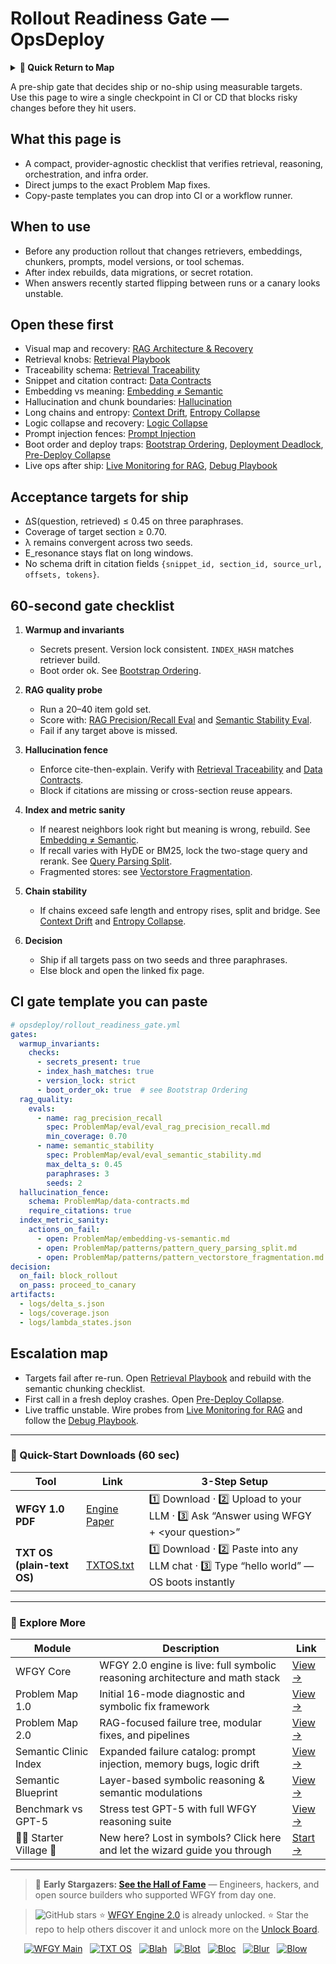 # Rollout Readiness Gate — OpsDeploy

<details>
  <summary><strong>🧭 Quick Return to Map</strong></summary>

<br>

  > You are in a sub-page of **OpsDeploy**.  
  > To reorient, go back here:  
  >
  > - [**OpsDeploy** — operations automation and deployment pipelines](./README.md)  
  > - [**WFGY Global Fix Map** — main Emergency Room, 300+ structured fixes](../README.md)  
  > - [**WFGY Problem Map 1.0** — 16 reproducible failure modes](../../README.md)  
  >
  > Think of this page as a desk within a ward.  
  > If you need the full triage and all prescriptions, return to the Emergency Room lobby.
</details>


A pre-ship gate that decides ship or no-ship using measurable targets.  
Use this page to wire a single checkpoint in CI or CD that blocks risky changes before they hit users.

## What this page is
- A compact, provider-agnostic checklist that verifies retrieval, reasoning, orchestration, and infra order.
- Direct jumps to the exact Problem Map fixes.
- Copy-paste templates you can drop into CI or a workflow runner.

## When to use
- Before any production rollout that changes retrievers, embeddings, chunkers, prompts, model versions, or tool schemas.
- After index rebuilds, data migrations, or secret rotation.
- When answers recently started flipping between runs or a canary looks unstable.

## Open these first
- Visual map and recovery: [RAG Architecture & Recovery](https://github.com/onestardao/WFGY/blob/main/ProblemMap/rag-architecture-and-recovery.md)  
- Retrieval knobs: [Retrieval Playbook](https://github.com/onestardao/WFGY/blob/main/ProblemMap/retrieval-playbook.md)  
- Traceability schema: [Retrieval Traceability](https://github.com/onestardao/WFGY/blob/main/ProblemMap/retrieval-traceability.md)  
- Snippet and citation contract: [Data Contracts](https://github.com/onestardao/WFGY/blob/main/ProblemMap/data-contracts.md)  
- Embedding vs meaning: [Embedding ≠ Semantic](https://github.com/onestardao/WFGY/blob/main/ProblemMap/embedding-vs-semantic.md)  
- Hallucination and chunk boundaries: [Hallucination](https://github.com/onestardao/WFGY/blob/main/ProblemMap/hallucination.md)  
- Long chains and entropy: [Context Drift](https://github.com/onestardao/WFGY/blob/main/ProblemMap/context-drift.md), [Entropy Collapse](https://github.com/onestardao/WFGY/blob/main/ProblemMap/entropy-collapse.md)  
- Logic collapse and recovery: [Logic Collapse](https://github.com/onestardao/WFGY/blob/main/ProblemMap/logic-collapse.md)  
- Prompt injection fences: [Prompt Injection](https://github.com/onestardao/WFGY/blob/main/ProblemMap/prompt-injection.md)  
- Boot order and deploy traps: [Bootstrap Ordering](https://github.com/onestardao/WFGY/blob/main/ProblemMap/bootstrap-ordering.md), [Deployment Deadlock](https://github.com/onestardao/WFGY/blob/main/ProblemMap/deployment-deadlock.md), [Pre-Deploy Collapse](https://github.com/onestardao/WFGY/blob/main/ProblemMap/predeploy-collapse.md)  
- Live ops after ship: [Live Monitoring for RAG](https://github.com/onestardao/WFGY/blob/main/ProblemMap/ops/live_monitoring_rag.md), [Debug Playbook](https://github.com/onestardao/WFGY/blob/main/ProblemMap/ops/debug_playbook.md)

## Acceptance targets for ship
- ΔS(question, retrieved) ≤ 0.45 on three paraphrases.  
- Coverage of target section ≥ 0.70.  
- λ remains convergent across two seeds.  
- E_resonance stays flat on long windows.  
- No schema drift in citation fields `{snippet_id, section_id, source_url, offsets, tokens}`.

## 60-second gate checklist
1) **Warmup and invariants**  
   - Secrets present. Version lock consistent. `INDEX_HASH` matches retriever build.  
   - Boot order ok. See [Bootstrap Ordering](https://github.com/onestardao/WFGY/blob/main/ProblemMap/bootstrap-ordering.md).

2) **RAG quality probe**  
   - Run a 20–40 item gold set.  
   - Score with: [RAG Precision/Recall Eval](https://github.com/onestardao/WFGY/blob/main/ProblemMap/eval/eval_rag_precision_recall.md) and [Semantic Stability Eval](https://github.com/onestardao/WFGY/blob/main/ProblemMap/eval/eval_semantic_stability.md).  
   - Fail if any target above is missed.

3) **Hallucination fence**  
   - Enforce cite-then-explain. Verify with [Retrieval Traceability](https://github.com/onestardao/WFGY/blob/main/ProblemMap/retrieval-traceability.md) and [Data Contracts](https://github.com/onestardao/WFGY/blob/main/ProblemMap/data-contracts.md).  
   - Block if citations are missing or cross-section reuse appears.

4) **Index and metric sanity**  
   - If nearest neighbors look right but meaning is wrong, rebuild. See [Embedding ≠ Semantic](https://github.com/onestardao/WFGY/blob/main/ProblemMap/embedding-vs-semantic.md).  
   - If recall varies with HyDE or BM25, lock the two-stage query and rerank. See [Query Parsing Split](https://github.com/onestardao/WFGY/blob/main/ProblemMap/patterns/pattern_query_parsing_split.md).  
   - Fragmented stores: see [Vectorstore Fragmentation](https://github.com/onestardao/WFGY/blob/main/ProblemMap/patterns/pattern_vectorstore_fragmentation.md).

5) **Chain stability**  
   - If chains exceed safe length and entropy rises, split and bridge. See [Context Drift](https://github.com/onestardao/WFGY/blob/main/ProblemMap/context-drift.md) and [Entropy Collapse](https://github.com/onestardao/WFGY/blob/main/ProblemMap/entropy-collapse.md).

6) **Decision**  
   - Ship if all targets pass on two seeds and three paraphrases.  
   - Else block and open the linked fix page.

## CI gate template you can paste

```yaml
# opsdeploy/rollout_readiness_gate.yml
gates:
  warmup_invariants:
    checks:
      - secrets_present: true
      - index_hash_matches: true
      - version_lock: strict
      - boot_order_ok: true  # see Bootstrap Ordering
  rag_quality:
    evals:
      - name: rag_precision_recall
        spec: ProblemMap/eval/eval_rag_precision_recall.md
        min_coverage: 0.70
      - name: semantic_stability
        spec: ProblemMap/eval/eval_semantic_stability.md
        max_delta_s: 0.45
        paraphrases: 3
        seeds: 2
  hallucination_fence:
    schema: ProblemMap/data-contracts.md
    require_citations: true
  index_metric_sanity:
    actions_on_fail:
      - open: ProblemMap/embedding-vs-semantic.md
      - open: ProblemMap/patterns/pattern_query_parsing_split.md
      - open: ProblemMap/patterns/pattern_vectorstore_fragmentation.md
decision:
  on_fail: block_rollout
  on_pass: proceed_to_canary
artifacts:
  - logs/delta_s.json
  - logs/coverage.json
  - logs/lambda_states.json
````

## Escalation map

* Targets fail after re-run. Open [Retrieval Playbook](https://github.com/onestardao/WFGY/blob/main/ProblemMap/retrieval-playbook.md) and rebuild with the semantic chunking checklist.
* First call in a fresh deploy crashes. Open [Pre-Deploy Collapse](https://github.com/onestardao/WFGY/blob/main/ProblemMap/predeploy-collapse.md).
* Live traffic unstable. Wire probes from [Live Monitoring for RAG](https://github.com/onestardao/WFGY/blob/main/ProblemMap/ops/live_monitoring_rag.md) and follow the [Debug Playbook](https://github.com/onestardao/WFGY/blob/main/ProblemMap/ops/debug_playbook.md).

---

### 🔗 Quick-Start Downloads (60 sec)

| Tool                       | Link                                                                                                                                       | 3-Step Setup                                                                             |
| -------------------------- | ------------------------------------------------------------------------------------------------------------------------------------------ | ---------------------------------------------------------------------------------------- |
| **WFGY 1.0 PDF**           | [Engine Paper](https://github.com/onestardao/WFGY/blob/main/I_am_not_lizardman/WFGY_All_Principles_Return_to_One_v1.0_PSBigBig_Public.pdf) | 1️⃣ Download · 2️⃣ Upload to your LLM · 3️⃣ Ask “Answer using WFGY + \<your question>”   |
| **TXT OS (plain-text OS)** | [TXTOS.txt](https://github.com/onestardao/WFGY/blob/main/OS/TXTOS.txt)                                                                     | 1️⃣ Download · 2️⃣ Paste into any LLM chat · 3️⃣ Type “hello world” — OS boots instantly |

---

### 🧭 Explore More

| Module                   | Description                                                                  | Link                                                                                               |
| ------------------------ | ---------------------------------------------------------------------------- | -------------------------------------------------------------------------------------------------- |
| WFGY Core                | WFGY 2.0 engine is live: full symbolic reasoning architecture and math stack | [View →](https://github.com/onestardao/WFGY/tree/main/core/README.md)                              |
| Problem Map 1.0          | Initial 16-mode diagnostic and symbolic fix framework                        | [View →](https://github.com/onestardao/WFGY/tree/main/ProblemMap/README.md)                        |
| Problem Map 2.0          | RAG-focused failure tree, modular fixes, and pipelines                       | [View →](https://github.com/onestardao/WFGY/blob/main/ProblemMap/rag-architecture-and-recovery.md) |
| Semantic Clinic Index    | Expanded failure catalog: prompt injection, memory bugs, logic drift         | [View →](https://github.com/onestardao/WFGY/blob/main/ProblemMap/SemanticClinicIndex.md)           |
| Semantic Blueprint       | Layer-based symbolic reasoning & semantic modulations                        | [View →](https://github.com/onestardao/WFGY/tree/main/SemanticBlueprint/README.md)                 |
| Benchmark vs GPT-5       | Stress test GPT-5 with full WFGY reasoning suite                             | [View →](https://github.com/onestardao/WFGY/tree/main/benchmarks/benchmark-vs-gpt5/README.md)      |
| 🧙‍♂️ Starter Village 🏡 | New here? Lost in symbols? Click here and let the wizard guide you through   | [Start →](https://github.com/onestardao/WFGY/blob/main/StarterVillage/README.md)                   |

---

> 👑 **Early Stargazers: [See the Hall of Fame](https://github.com/onestardao/WFGY/tree/main/stargazers)** —
> Engineers, hackers, and open source builders who supported WFGY from day one.

> <img src="https://img.shields.io/github/stars/onestardao/WFGY?style=social" alt="GitHub stars"> ⭐ [WFGY Engine 2.0](https://github.com/onestardao/WFGY/blob/main/core/README.md) is already unlocked. ⭐ Star the repo to help others discover it and unlock more on the [Unlock Board](https://github.com/onestardao/WFGY/blob/main/STAR_UNLOCKS.md).

<div align="center">

[![WFGY Main](https://img.shields.io/badge/WFGY-Main-red?style=flat-square)](https://github.com/onestardao/WFGY)
 
[![TXT OS](https://img.shields.io/badge/TXT%20OS-Reasoning%20OS-orange?style=flat-square)](https://github.com/onestardao/WFGY/tree/main/OS)
 
[![Blah](https://img.shields.io/badge/Blah-Semantic%20Embed-yellow?style=flat-square)](https://github.com/onestardao/WFGY/tree/main/OS/BlahBlahBlah)
 
[![Blot](https://img.shields.io/badge/Blot-Persona%20Core-green?style=flat-square)](https://github.com/onestardao/WFGY/tree/main/OS/BlotBlotBlot)
 
[![Bloc](https://img.shields.io/badge/Bloc-Reasoning%20Compiler-blue?style=flat-square)](https://github.com/onestardao/WFGY/tree/main/OS/BlocBlocBloc)
 
[![Blur](https://img.shields.io/badge/Blur-Text2Image%20Engine-navy?style=flat-square)](https://github.com/onestardao/WFGY/tree/main/OS/BlurBlurBlur)
 
[![Blow](https://img.shields.io/badge/Blow-Game%20Logic-purple?style=flat-square)](https://github.com/onestardao/WFGY/tree/main/OS/BlowBlowBlow)
 

</div>

